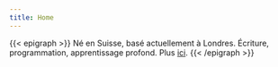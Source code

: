 ```yaml
---
title: Home
---
```


{{< epigraph >}}
Né en Suisse, basé actuellement à Londres. Écriture, programmation, apprentissage profond. Plus [ici](about). 
{{< /epigraph >}}
